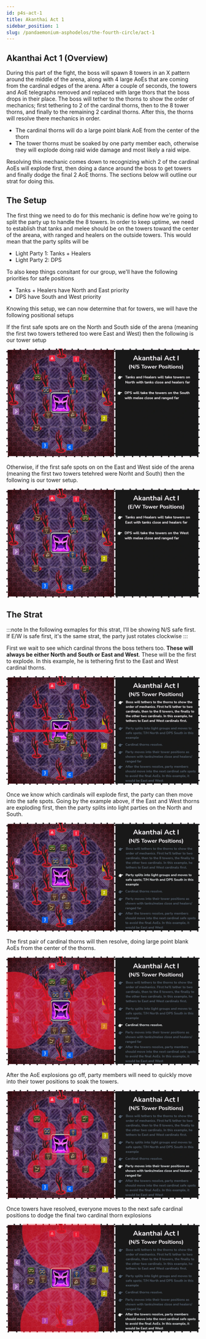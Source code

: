 ```yaml
---
id: p4s-act-1
title: Akanthai Act 1
sidebar_position: 1
slug: /pandaemonium-asphodelos/the-fourth-circle/act-1
---
```


## Akanthai Act 1 (Overview)
During this part of the fight, the boss will spawn 8 towers in an X pattern around the middle of the arena, along with 4 large AoEs that are coming from the cardinal edges of the arena.  After a couple of seconds, the towers and AoE telegraphs removed and replaced with large thors that the boss drops in their place.   The boss will tether to the thorns to show the order of mechanics; first tethering to 2 of the cardinal thorns, then to the 8 tower thorns, and finally to the remaining 2 cardinal thorns.  After this, the thorns will resolve there mechanics in order.

- The cardinal thorns will do a large point blank AoE from the center of the thorn
- The tower thorns must be soaked by one party member each, otherwise they will explode doing raid wide damage and most likely a raid wipe.

Resolving this mechanic comes down to recognizing which 2 of the cardinal AoEs will explode first, then doing a dance around the boss to get towers and finally dodge the final 2 AoE thorns.  The sections below will outline our strat for doing this.

## The Setup
The first thing we need to do for this mechanic is define how we're going to split the party up to handle the 8 towers.  In order to keep uptime, we need to establish that tanks and melee should be on the towers toward the center of the areana, with ranged and healers on the outside towers.  This would mean that the party splits will be 

- Light Party 1: Tanks + Healers
- Light Party 2: DPS

To also keep things consitant for our group, we'll have the following priorities for safe positions

- Tanks + Healers have North and East priority
- DPS have South and West priority

Knowing this setup, we can now determine that for towers, we will have the following positional setups

If the first safe spots are on the North and South side of the arena (meaning the first two towers tethered too were East and West) then the following is our tower setup

![Act I North and South Towers](/img/pandaemonium-asphodelos/the-fourth-circle/act-1/act-1-setup-ns.webp)

Otherwise, if the first safe spots on on the East and West side of the arena (meaning the first two towers tetehred were Norht and South) then the following is our tower setup.

![Act I East and West Towers](/img/pandaemonium-asphodelos/the-fourth-circle/act-1/act-1-setup-ew.webp)



## The Strat

:::note
In the following exmaples for this strat, I'll be showing N/S safe first.  If E/W is safe first, it's the same strat, the party just rotates clockwise
:::

First we wait to see which cardinal throns the boss tethers too.  **These will always be either North and South or East and West**.  These will be the first to explode.  In this example, he is tethering first to the East and West cardinal thorns.


![Act I Step 1](/img/pandaemonium-asphodelos/the-fourth-circle/act-1/act-1-step-1.webp)

Once we know which cardinals will explode first, the party can then move into the safe spots.  Going by the example above, if the East and West thorns are exploding first, then the party splits into light parties on the North and South.

![Act I Step 2](/img/pandaemonium-asphodelos/the-fourth-circle/act-1/act-1-step-2.webp)

The first pair of cardinal thorns will then resolve, doing large point blank AoEs from the center of the thorns.

![Act I Step 3](/img/pandaemonium-asphodelos/the-fourth-circle/act-1/act-1-step-3.webp)

After the AoE explosions go off, party members will need to quickly move into their tower positions to soak the towers.  

![Act I Step 4](/img/pandaemonium-asphodelos/the-fourth-circle/act-1/act-1-step-4.webp)

Once towers have resolved, everyone moves to the next safe cardinal positions to dodge the final two cardinal thorn explosions

![Act I Step 5](/img/pandaemonium-asphodelos/the-fourth-circle/act-1/act-1-step-5.webp)